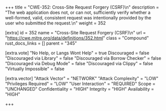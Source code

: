 +++
title = "CWE-352: Cross-Site Request Forgery (CSRF)\n"
description = "The web application does not, or can not, sufficiently verify whether a well-formed, valid, consistent request was intentionally provided by the user who submitted the request.\n"
weight = 352

[extra]
id = 352
name = "Cross-Site Request Forgery (CSRF)\n"
url = "https://cwe.mitre.org/data/definitions/352.html"
class = "Compound"
rust_docs_links = []
parent = "345"

[extra.vote]
"No Help, or Langs Wont Help" = true
Discouraged = false
"Discouraged via Library" = false
"Discouraged via Borrow Checker" = false
"Discouraged via Debug Mode" = false
"Discouraged via Clippy" = false
"Virtually Impossible" = false

[extra.vector]
"Attack Vector" = "NETWORK"
"Attack Complexity" = "LOW"
"Privileges Required" = "LOW"
"User Interaction" = "REQUIRED"
Scope = "UNCHANGED"
Confidentiality = "HIGH"
Integrity = "HIGH"
Availability = "HIGH"

+++